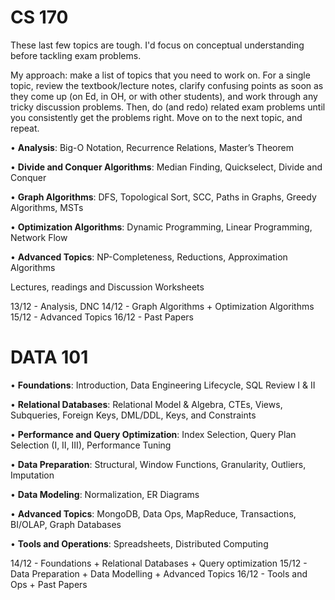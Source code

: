 # CS 170

These last few topics are tough. I'd focus on conceptual understanding before tackling exam problems.

My approach: make a list of topics that you need to work on. For a single topic, review the textbook/lecture notes, clarify confusing points as soon as they come up (on Ed, in OH, or with other students), and work through any tricky discussion problems. Then, do (and redo) related exam problems until you consistently get the problems right. Move on to the next topic, and repeat.


• **Analysis**: Big-O Notation, Recurrence Relations, Master’s Theorem

• **Divide and Conquer Algorithms**: Median Finding, Quickselect, Divide and Conquer

• **Graph Algorithms**: DFS, Topological Sort, SCC, Paths in Graphs, Greedy Algorithms, MSTs

• **Optimization Algorithms**: Dynamic Programming, Linear Programming, Network Flow

• **Advanced Topics**: NP-Completeness, Reductions, Approximation Algorithms

Lectures, readings and Discussion Worksheets

13/12 - Analysis, DNC
14/12 - Graph Algorithms + Optimization Algorithms
15/12 - Advanced Topics
16/12 - Past Papers


# DATA 101


• **Foundations**: Introduction, Data Engineering Lifecycle, SQL Review I & II

• **Relational Databases**: Relational Model & Algebra, CTEs, Views, Subqueries, Foreign Keys, DML/DDL, Keys, and Constraints

• **Performance and Query Optimization**: Index Selection, Query Plan Selection (I, II, III), Performance Tuning

• **Data Preparation**: Structural, Window Functions, Granularity, Outliers, Imputation

• **Data Modeling**: Normalization, ER Diagrams

• **Advanced Topics**: MongoDB, Data Ops, MapReduce, Transactions, BI/OLAP, Graph Databases

• **Tools and Operations**: Spreadsheets, Distributed Computing


14/12 - Foundations + Relational Databases + Query optimization 
15/12 - Data Preparation + Data Modelling + Advanced Topics 
16/12 - Tools and Ops + Past Papers
